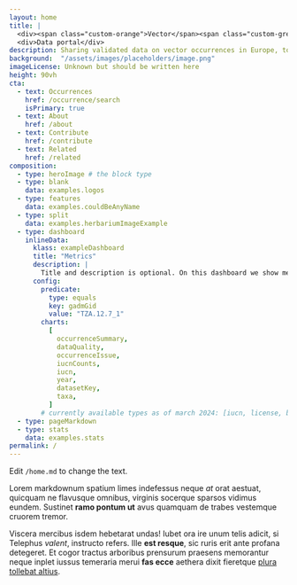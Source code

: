 ```yaml
---
layout: home
title: |
  <div><span class="custom-orange">Vector</span><span class="custom-green">Net</span></div>
  <div>Data portal</div>
description: Sharing validated data on vector occurrences in Europe, to improve preparedness for vector-borne diseases
background:  "/assets/images/placeholders/image.png"
imageLicense: Unknown but should be written here
height: 90vh
cta:
  - text: Occurrences
    href: /occurrence/search
    isPrimary: true
  - text: About
    href: /about
  - text: Contribute
    href: /contribute
  - text: Related
    href: /related
composition:
  - type: heroImage # the block type
  - type: blank
    data: examples.logos
  - type: features
    data: examples.couldBeAnyName
  - type: split
    data: examples.herbariumImageExample
  - type: dashboard
    inlineData:
      klass: exampleDashboard
      title: "Metrics"
      description: |
        Title and description is optional. On this dashboard we show metrics for the filter `gadmGid: TZA.12.7_1` (Serengeti in GADM)
      config:
        predicate:
          type: equals
          key: gadmGid
          value: "TZA.12.7_1"
        charts:
          [
            occurrenceSummary,
            dataQuality,
            occurrenceIssue,
            iucnCounts,
            iucn,
            year,
            datasetKey,
            taxa,
          ]
        # currently available types as of march 2024: [iucn, license, basisOfRecord, year, synonyms, iucnCounts, country, continent, dwcaExtension, eventId, gadmGid, mediaType, networkKey, publisherKey, publishingCountryCode, protocol, sampleSizeUnit, samplingProtocol, typeStatus, waterBody, collectionCode, institutionCode, stateProvince, identifiedBy, recordedBy, establishmentMeans, month, preparations, datasetKey, taxa, occurrenceIssue, dataQuality, occurrenceSummary, collectionKey, institutionKey, catalogNumber]
  - type: pageMarkdown
  - type: stats
    data: examples.stats
permalink: /
---
```


Edit `/home.md` to change the text.

Lorem markdownum spatium limes indefessus neque *at* orat aestuat, quicquam ne
flavusque omnibus, virginis socerque sparsos vidimus eundem. Sustinet **ramo
pontum ut** avus quamquam de trabes vestemque cruorem tremor.

Viscera mercibus isdem hebetarat undas! Iubet ora ire unum telis adicit, si
Telephus *valent*, instructo refers. Ille **est resque**, sic ruris erit ante
profana detegeret. Et cogor tractus arboribus prensurum praesens memorantur
neque inplet iussus temeraria merui **fas ecce** aethera dixit fieretque [plura
tollebat altius](http://virgineusque.net/est.html).
